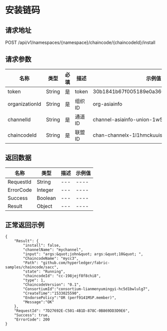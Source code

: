 # 安装链码

请求地址
--------------------------------------------------------------------------
POST /api/v1/namespaces/{namespace}/chaincode/{chaincodeId}/install

请求参数
---------------------------------------------------------------------------

| 名称 | 类型 |必填| 描述|示例值|
|-----|---  |---|----|---|
| token |String |是 |token| 30b1841b67f005189e0a3600f701a9f192df23e2|
| organizationId |String |是 |组织ID| org-asiainfo|
| channelId |String |是 |通道ID| channel-asiainfo-union-1w55v3u39x2xz|
| chaincodeId |String |是 |联盟ID| chan-channelx-1l1hmckuuisxo|
返回数据
--------------------------------------------------------------------------

| 名称 | 类型 | 描述|示例值|
|-----|---  |---|----|
|RequestId| String |---|----|
|ErrorCode| Integer |---|----|
|Success| Boolean |---|----|
|Result| Object |---|----|

正常返回示例
--------------------------------------------------------------------------
```
{
    "Result": {
        "install": false,
        "channelName": "mychannel",
        "input": "args:&quot;john&quot; args:&quot;10&quot; ",
        "ChaincodeName": "mycc3",
        "Path": "github.com/hyperledger/fabric-samples/chaincode/sacc",
        "state": "Running",
        "chaincodeId": "cc-198jejf8f8chi8",
        "type": 1,
        "ChaincodeVersion": "0.1",
        "ConsortiumId":"consortium-lianmenyumingyi-hc5d1bwlulg7",
        "CreateTime":"1533025590",
        "EndorsePolicy":"OR (perf9141MSP.member)",
        "Message":"OK"
    },
    "RequestId": "7D27692E-C501-4B1D-878C-0B869DD3D9E6",
    "Success": true,
    "ErrorCode": 200
}
```

